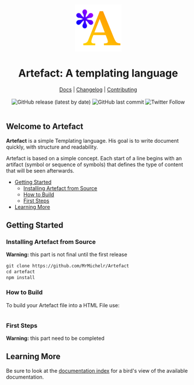 <div align="center" style="text-align: center">
<img src="doc/img/icons/icon.svg" width="128px" alt="Icon">
<H1>Artefact: A templating language</H1>
<span>
<a href="https://github.com/MrMichelr/Artefact/blob/master/doc/README.md">Docs</a>
|
<a href="https://github.com/MrMichelr/Artefact/blob/master/CHANGELOG.md">Changelog</a>
|
<a href="https://github.com/MrMichelr/Artefact/blob/master/CONTRIBUTING.md">Contributing</a>
</span>
<br/>
<br/>
<span>
<img alt="GitHub release (latest by date)" src="https://img.shields.io/github/v/release/MrMichelr/Artefact?label=version&logo=github&style=flat-square">
<img alt="GitHub last commit" src="https://img.shields.io/github/last-commit/MrMichelr/Artefact?&style=flat-square">
<img alt="Twitter Follow" src="https://img.shields.io/twitter/follow/MrMichelr?color=1DA1F2&label=Follow&logo=twitter&logoColor=white&style=flat-square">
</span>
<br/>
<br/>
</div>

## Welcome to Artefact

**Artefact** is a simple Templating language. His goal is to write document quickly, with structure and readability.

Artefact is based on a simple concept. Each start of a line begins with an artifact (symbol or sequence of symbols) that defines the type of content that will be seen afterwards.

- [Getting Started](https://github.com/MrMichelr/Artefact#getting-started)
  - [Installing Artefact from Source](https://github.com/MrMichelr/Artefact#installing-artefact-from-source)
  - [How to Build](https://github.com/MrMichelr/Artefact#how-to-build)
  - [First Steps](https://github.com/MrMichelr/Artefact#first-steps)
- [Learning More](https://github.com/MrMichelr/Artefact#learning-more)

## Getting Started

### Installing Artefact from Source

**Warning:** this part is not final until the first release

```shell
git clone https://github.com/MrMichelr/Artefact
cd artefact
npm install
```

### How to Build

To build your Artefact file into a HTML File use:

```

```

### First Steps

**Warning:** this part need to be completed

## Learning More

Be sure to look at the [documentation index](https://github.com/MrMichelr/Artefact/blob/main/doc/README.md) for a bird's view of the available documentation.
